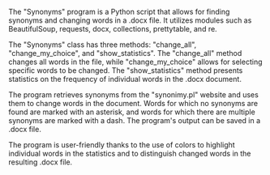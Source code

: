 The "Synonyms" program is a Python script that allows for finding synonyms and changing words in a .docx file. It utilizes modules such as BeautifulSoup, requests, docx, collections, prettytable, and re.

The "Synonyms" class has three methods: "change_all", "change_my_choice", and "show_statistics". The "change_all" method changes all words in the file, while "change_my_choice" allows for selecting specific words to be changed. The "show_statistics" method presents statistics on the frequency of individual words in the .docx document.

The program retrieves synonyms from the "synonimy.pl" website and uses them to change words in the document. Words for which no synonyms are found are marked with an asterisk, and words for which there are multiple synonyms are marked with a dash. The program's output can be saved in a .docx file.

The program is user-friendly thanks to the use of colors to highlight individual words in the statistics and to distinguish changed words in the resulting .docx file.
